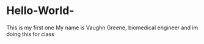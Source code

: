 # Hello-World-
This is my first one
My name is Vaughn Greene, biomedical engineer and im doing this for class
